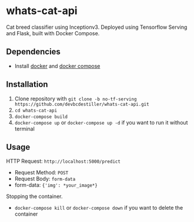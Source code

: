 # whats-cat-api
Cat breed classifier using Inceptionv3. Deployed using Tensorflow Serving and Flask, built with Docker Compose.
## Dependencies
- Install [docker](https://docs.docker.com/get-docker/) and [docker compose](https://docs.docker.com/compose/install/)
## Installation
1. Clone repository with `git clone -b no-tf-serving https://github.com/devbcdestiller/whats-cat-api.git`
2. `cd whats-cat-api`
3. `docker-compose build`
4. `docker-compose up` or `docker-compose up -d` if you want to run it without terminal
## Usage
HTTP Request: `http://localhost:5000/predict`
- Request Method: `POST`
- Request Body: `form-data`
- form-data: `{'img': *your_image*}`

Stopping the container.
- `docker-compose kill` or `docker-compose down` if you want to delete the container
